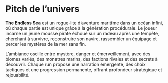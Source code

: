 # Pitch de l’univers

**The Endless Sea** est un rogue-lite d’aventure maritime dans un océan infini, où chaque partie est unique grâce à la génération procédurale. Le joueur incarne un jeune mousse pirate échoué sur un radeau après une tempête, cherchant à survivre, reconstruire son navire, rassembler un équipage et percer les mystères de la mer sans fin.

L’ambiance oscille entre mystère, danger et émerveillement, avec des biomes variés, des monstres marins, des factions rivales et des secrets à découvrir. Chaque run propose une narration émergente, des choix tactiques et une progression permanente, offrant profondeur stratégique et rejouabilité.
